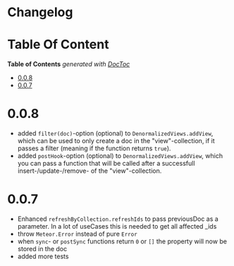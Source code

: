 # Changelog

# Table Of Content

<!-- START doctoc generated TOC please keep comment here to allow auto update -->
<!-- DON'T EDIT THIS SECTION, INSTEAD RE-RUN doctoc TO UPDATE -->
**Table of Contents**  *generated with [DocToc](https://github.com/thlorenz/doctoc)*

- [0.0.8](#008)
- [0.0.7](#007)

<!-- END doctoc generated TOC please keep comment here to allow auto update -->


# 0.0.8
  * added `filter(doc)`-option (optional) to `DenormalizedViews.addView`, which can be used to only create a doc in the "view"-collection, if it passes a filter (meaning if the function returns `true`).
  * added `postHook`-option (optional) to `DenormalizedViews.addView`, which you can pass a function that will be called after a successfull insert-/update-/remove- of the "view"-collection.


# 0.0.7
  * Enhanced ``refreshByCollection.refreshIds`` to pass previousDoc as a parameter. In a lot of useCases this is needed to get all affected _ids
  * throw ``Meteor.Error`` instead of pure ``Error``
  * when ``sync``- or ``postSync`` functions return ``0`` or ``[]`` the property will now be stored in the doc
  * added more tests
